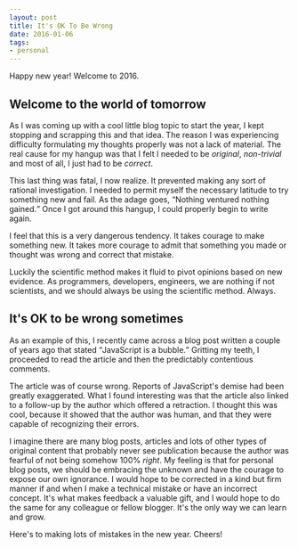 ```yaml
---
layout: post
title: It's OK To Be Wrong
date: 2016-01-06
tags:
- personal
---
```

Happy new year! Welcome to 2016.
<!-- more -->

## Welcome to the world of tomorrow

As I was coming up with a cool little blog topic to start the year, I kept stopping and scrapping this and that idea. The reason I was experiencing difficulty formulating my thoughts properly was not a lack of material. The 
real cause for my hangup was that I felt I needed to be *original*, *non-trivial* and most of all, I just had to be *correct*.

This last thing was fatal, I now realize. It prevented making any sort of rational investigation. I needed to permit myself the necessary latitude to try something new and fail. As the adage goes, <q>Nothing ventured nothing gained.</q> Once I got around this hangup, I could properly begin to write again. 

I feel that this is a very dangerous tendency. It takes courage to make something new. It takes more courage to admit that something you made or thought was wrong and correct that mistake. 

Luckily the scientific method makes it fluid to pivot opinions based on new evidence. As programmers, developers, engineers, we are nothing if not scientists, and we should always be using the scientific method. Always.

## It's OK to be wrong sometimes

As an example of this, I recently came across a blog post written a couple of years ago that stated <q>JavaScript is a bubble.</q> Gritting my teeth, I proceeded to read the article and then the predictably contentious comments. 

The article was of course wrong. Reports of JavaScript's demise had been greatly exaggerated. What I found interesting was that the article also linked to a follow-up by the author which offered a retraction. I thought this was cool, because it showed that the author was human, and that they were capable of recognizing their errors. 

I imagine there are many blog posts, articles and lots of other types of original content that probably never see publication because the author was fearful of not being somehow 100% *right*. My feeling is that for personal blog posts, we should be embracing the unknown and have the courage to expose our own ignorance. I would hope to be corrected in a kind but firm manner if and when I make a technical mistake or have an incorrect concept. It's what makes feedback a valuable gift, and I would hope to do the same for any colleague or fellow blogger. It's the only way we can learn and grow. 

Here's to making lots of mistakes in the new year. Cheers!

